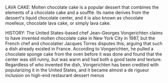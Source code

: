 LAVA CAKE:
Molten chocolate cake is a popular dessert that combines the elements of a chocolate cake and a soufflé. Its name derives from the dessert's liquid chocolate center, and it is also known as chocolate moelleux, chocolate lava cake, or simply lava cake.

HISTORY: 
The United States-based chef Jean-Georges Vongerichten claims to have invented molten chocolate cake in New York City in 1987, but the French chef and chocolatier Jacques Torres disputes this, arguing that such a dish already existed in France. According to Vongerichten, he pulled a chocolate sponge cake from the oven before it was done and found that the center was still runny, but was warm and had both a good taste and texture. Regardless of who invented the dish, Vongerichten has been credited with popularizing it in the United States, and it became almost a de rigueur inclusion on high-end restaurant dessert menus